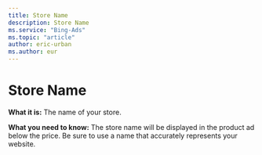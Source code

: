 ```yaml
---
title: Store Name
description: Store Name
ms.service: "Bing-Ads"
ms.topic: "article"
author: eric-urban
ms.author: eur
---
```


# Store Name

**What it is:** The name of your store.

**What you need to know:** The store name will be displayed in the product ad below the price. Be sure to use a name that accurately represents your website.


